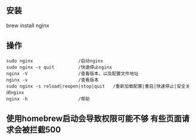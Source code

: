 ## 安装
 brew install nginx
## 操作 
``` 
sudo nginx                 /启动nginx
sudo nginx -s quit         /快速停止nginx
nginx -V                   /查看版本，以及配置文件地址
nginx -v                   /查看版本
sudo nginx -s reload|reopen|stop|quit   /重新加载配置|重启|快速停止|安全关闭nginx
nginx -h                   /帮助
```

## 使用homebrew启动会导致权限可能不够 有些页面请求会被拦截500 
